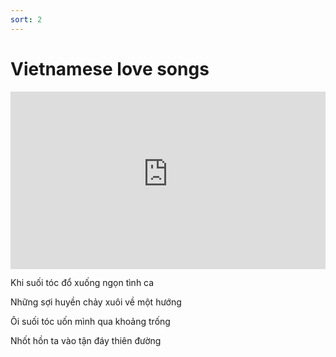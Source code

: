 ```yaml
---
sort: 2
---
```


# Vietnamese love songs

<div style="position:relative;padding-bottom:56.25%;">
<iframe src="https://www.youtube-nocookie.com/embed/videoseries?list=PLQpdLg156HYKatKdwmjDEKjWdJBWrqz8M"
        style="width:100%;height:100%;position:absolute;left:0px;top:0px;" frameborder="0"
        allow="accelerometer; autoplay; clipboard-write; encrypted-media; gyroscope; picture-in-picture" allowfullscreen ></iframe> </div>  



Khi suối tóc đổ xuống ngọn tình ca

Những sợi huyền chảy xuôi về một hướng

Ôi suối tóc uốn mình qua khoảng trống

Nhốt hồn ta vào tận đáy thiên đường
